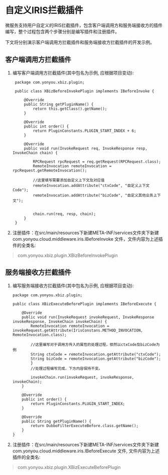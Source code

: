 # 自定义IRIS拦截插件

微服务支持用户自定义的IRIS拦截插件，包含客户端调用方和服务端接收方的插件编写，整个过程包含两个步骤分别是编写插件和注册插件。

下文将分别演示客户端调用方拦截插件和服务端接收方拦截插件的开发示例。

## 客户端调用方拦截插件

1. 编写客户端调用方拦截插件(其中包名为示例, 应根据项目变动):
		
		package com.yonyou.xbiz.plugin;

		public class XBizBeforeInvokePlugin implements IBeforeInvoke {

			@Override
			public String getPluginName() {
				return this.getClass().getName();
			}

			@Override
			public int order() {
				return PluginConstants.PLUGIN_START_INDEX + 6;
			}

			@Override
			public void run(InvokeRequest req, InvokeResponse resp, InvokeChain chain) {

				RPCRequest rpcRequest = req.getRequest(RPCRequest.class);
				RemoteInvocation remoteInvocation = rpcRequest.getRemoteInvocation();

				//这里填写需要添加自定义上下文及对应值
				remoteInvocation.addAttribute("ctxCode", "自定义上下文Code");
				remoteInvocation.addAttribute("bizCode", "自定义其他业务上下文");


				chain.run(req, resp, chain);
    		}
		}

2. 注册插件：在src/main/resources下新建META-INF/services文件夹下新建com.yonyou.cloud.middleware.iris.IBeforeInvoke 文件，文件内容为上述插件的全类名:

>com.yonyou.xbiz.plugin.XBizBeforeInvokePlugin

## 服务端接收方拦截插件
1.	编写服务端接收方拦截插件(其中包名为示例, 应根据项目变动):

		package com.yonyou.xbiz.plugin;

		public class XBizExecuteBeforePlugin implements IBeforeExecute {

    		@Override
    		public void run(InvokeRequest invokeRequest, InvokeResponse invokeResponse, InvokeChain invokeChain) {
        		RemoteInvocation remoteInvocation = invokeRequest.getAttribute(IrisConstans.METHOD_INVOCATION, RemoteInvocation.class);

				//这里编写对于调用方传入的属性的处理过程，依然以ctxCode及bizCode为例
				String ctxCode = remoteInvocation.getAttribute("ctxCode");
				String bizCode = remoteInvocation.getAttribute("bizCode");
        		}
				//处理过程编写完成，下方内容保持不变。

        		invokeChain.run(invokeRequest, invokeResponse, invokeChain);
    		}

    		@Override
    		public int order() {
        		return PluginConstants.PLUGIN_START_INDEX;
    		}

    		@Override
    		public String getPluginName() {
        		return DubboFilterExecuteBefore.class.getName();
    		}
		}



2.	注册插件：在src/main/resources下新建META-INF/services文件夹下新建 com.yonyou.cloud.middleware.iris.IBeforeExecute 文件, 文件内容为上述插件的全类名:

>com.yonyou.xbiz.plugin.XBizExecuteBeforePlugin